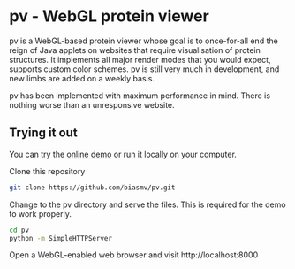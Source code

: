 pv - WebGL protein viewer
=========================================

pv  is a WebGL-based protein viewer whose goal is to once-for-all end the reign of Java applets on websites that require visualisation of protein structures. It implements all major render modes that you would expect, supports custom color schemes. pv is still very much in development, and new limbs are added on a weekly basis.

pv has been implemented with maximum performance in mind. There is nothing worse than an unresponsive website.


Trying it out
-----------------------------------------

You can try the [online demo](http://biasmv.github.io/pv/) or run it locally on your computer.

Clone this repository

```bash
git clone https://github.com/biasmv/pv.git
```

Change to the pv directory and serve the files. This is required for the demo to work properly.

```bash
cd pv
python -m SimpleHTTPServer
```

Open a WebGL-enabled web browser and visit http://localhost:8000

